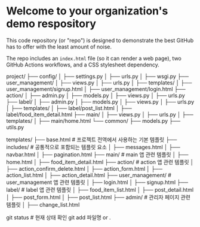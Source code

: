 # Welcome to your organization's demo respository
This code repository (or "repo") is designed to demonstrate the best GitHub has to offer with the least amount of noise.

The repo includes an `index.html` file (so it can render a web page), two GitHub Actions workflows, and a CSS stylesheet dependency.

project/
├── config/
│   ├── settings.py
│   ├── urls.py
│   ├── wsgi.py
├── user_management/
│   ├── views.py
│   ├── urls.py
│   ├── templates/
│       ├── user_management/signup.html
│       ├── user_management/login.html
├── action/
│   ├── admin.py
│   ├── models.py
│   ├── views.py
│   ├── urls.py
├── label/
│   ├── admin.py
│   ├── models.py
│   ├── views.py
│   ├── urls.py
│   ├── templates/
│       ├── label/post_list.html
│       ├── label/food_item_detail.html
├── main/
│   ├── views.py
│   ├── urls.py
│   ├── templates/
│       ├── main/home.html
└── common/
    ├── models.py
    ├── utils.py


templates/
├── base.html               # 프로젝트 전역에서 사용하는 기본 템플릿
├── includes/               # 공통적으로 포함되는 템플릿 요소
│   ├── messages.html
│   ├── navbar.html
│   ├── pagination.html
├── main/                   # main 앱 관련 템플릿
│   ├── home.html
│   ├── food_item_detail.html
├── action/                 # action 앱 관련 템플릿
│   ├── action_confirm_delete.html
│   ├── action_form.html
│   ├── action_list.html
│   ├── action_detail.html
├── user_management/        # user_management 앱 관련 템플릿
│   ├── login.html
│   ├── signup.html
├── label/                  # label 앱 관련 템플릿
│   ├── food_item_list.html
│   ├── post_detail.html
│   ├── post_form.html
│   ├── post_list.html
├── admin/                  # 관리자 페이지 관련 템플릿
│   ├── change_list.html

git status # 현재 상태 확인
git add 파일명 or .